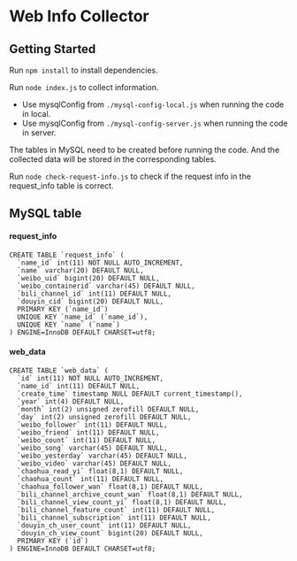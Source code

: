 # Web Info Collector

## Getting Started

Run `npm install` to install dependencies.

Run `node index.js` to collect information.

- Use mysqlConfig from `./mysql-config-local.js` when running the code in local.
- Use mysqlConfig from `./mysql-config-server.js` when running the code in server.

The tables in MySQL need to be created before running the code. And the collected data will be stored in the corresponding tables.

Run `node check-request-info.js` to check if the request info in the request_info table is correct.

## MySQL table

#### request_info

```mysql
CREATE TABLE `request_info` (
  `name_id` int(11) NOT NULL AUTO_INCREMENT,
  `name` varchar(20) DEFAULT NULL,
  `weibo_uid` bigint(20) DEFAULT NULL,
  `weibo_containerid` varchar(45) DEFAULT NULL,
  `bili_channel_id` int(11) DEFAULT NULL,
  `douyin_cid` bigint(20) DEFAULT NULL,
  PRIMARY KEY (`name_id`)
  UNIQUE KEY `name_id` (`name_id`),
  UNIQUE KEY `name` (`name`)
) ENGINE=InnoDB DEFAULT CHARSET=utf8;
```

#### web_data

```mysql
CREATE TABLE `web_data` (
  `id` int(11) NOT NULL AUTO_INCREMENT,
  `name_id` int(11) DEFAULT NULL,
  `create_time` timestamp NULL DEFAULT current_timestamp(),
  `year` int(4) DEFAULT NULL,
  `month` int(2) unsigned zerofill DEFAULT NULL,
  `day` int(2) unsigned zerofill DEFAULT NULL,
  `weibo_follower` int(11) DEFAULT NULL,
  `weibo_friend` int(11) DEFAULT NULL,
  `weibo_count` int(11) DEFAULT NULL,
  `weibo_song` varchar(45) DEFAULT NULL,
  `weibo_yesterday` varchar(45) DEFAULT NULL,
  `weibo_video` varchar(45) DEFAULT NULL,
  `chaohua_read_yi` float(8,1) DEFAULT NULL,
  `chaohua_count` int(11) DEFAULT NULL,
  `chaohua_follower_wan` float(8,1) DEFAULT NULL,
  `bili_channel_archive_count_wan` float(8,1) DEFAULT NULL,
  `bili_channel_view_count_yi` float(8,1) DEFAULT NULL,
  `bili_channel_feature_count` int(11) DEFAULT NULL,
  `bili_channel_subscription` int(11) DEFAULT NULL,
  `douyin_ch_user_count` int(11) DEFAULT NULL,
  `douyin_ch_view_count` bigint(20) DEFAULT NULL,
  PRIMARY KEY (`id`)
) ENGINE=InnoDB DEFAULT CHARSET=utf8;
```
